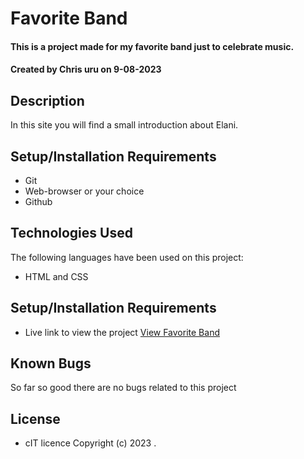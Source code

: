 # Favorite Band
#### This is a project made for my favorite band just to celebrate music. 
#### Created by Chris uru on 9-08-2023
## Description
In this site you will find a small introduction about Elani.
## Setup/Installation Requirements
* Git
* Web-browser or your choice
* Github
## Technologies Used
 The following languages have been used on this project:
 * HTML and CSS

## Setup/Installation Requirements

* Live link to view the project <a href="https://chrisuru485.github.io/fav-band/ ">View Favorite Band</a>

## Known Bugs
 So far so good there are no bugs related to this project

## License
* cIT licence Copyright (c) 2023 .
  

